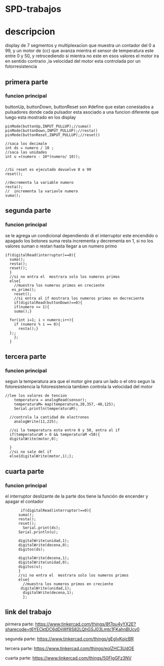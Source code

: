 # SPD-trabajos

# descripcion
display de 7 segmentos y multiplexacion que muestra un contador del 0 a 99, y  un motor de (cc) que avanza  mientra el sensor de temperatura este entre 0 y 50, y retrocediendo si mientra no este en esos valores el motor ira en sentido contrario ,la velocidad del motor esta controlada por un fotorresistencia 

## primera parte

### funcion principal
buttonUp, buttonDown, buttonReset son #define que estan conestados a pulsadores donde cada pulsador esta asociado a una funcion diferente que luego esta mostrado en los display

    pinMode(buttonUp,INPUT_PULLUP);//suma()
    pinMode(buttonDown,INPUT_PULLUP);//resta()
    pinMode(buttonReset,INPUT_PULLUP);//reset()
    
    //saca los decimale 
    int ds = numero / 10 ;
    //saca las unidades
    int u =(numero - 10*(numero/ 10));
  
  
    //Si reset es ejecutado devuelve 0 o 99
    reset();  
  
    //decrementa la variable numero  
    resta();
    //  incrementa la variavle numero
    suma();


## segunda parte
### funcion principal
se le agrega un condicional dependiendo di el interruptor este encendido o apagado los botones suma resta incrementa y decrementa en 1, si no los valores suman o restan hasta llegar a un numero primo

    if(digitalRead(interruptor)==0){
      suma();
      resta();
      reset();
      }
      //si no entra el  mostrara solo los numeros primos
      else{
        //muestra los numeros primos en creciente
       es_primo();
        reset();
        //si entra al if mostrara los numeros primos en decreciente
        if(digitalRead(buttonDown)==0){
        if(numero <= 1){
        suma();}
      
      for(int i=1; i < numero;i++){
        if (numero % i == 0){
          resta();}
      };;
        };
      }
## tercera parte 
### funcion principal
segun la temperatura ara que el motor  gire para un lado o el otro segun la fotoresistencia
la fotoresistencia tambien controla la velocidad del motor 
  
    //lee los valores de tencion 
      	temperatura = analogRead(sensor);
      	temperaturaM= map(temperatura,20,357,-40,125);
      	Serial.println(temperaturaM);
      
      //controla la cantidad de electrones
      	analogWrite(11,225);
      
      //si la temperatura esta entre 0 y 50, entra al if 
      if(temperaturaM > 0 && temperaturaM <50){
      digitalWrite(motor,0);
    
      }
      //si no sale del if
      else{digitalWrite(motor,1);};
    
## cuarta parte
### funcion principal
 el interruptor deslizante de la parte dos tiene la función de encender y apagar el contador

           if(digitalRead(interruptor)==0){
          suma();
          resta();
          reset();
            Serial.print(ds);
          Serial.println(u);
          
          digitalWrite(unidad,1);
          digitalWrite(decena,0);
          digitos(ds);
        
          digitalWrite(decena,1);
          digitalWrite(unidad,0);
          digitos(u);
          }
          //si no entra el  mostrara solo los numeros primos
          else{
            //muestra los numeros primos en creciente
           digitalWrite(unidad,1);
            digitalWrite(decena,1);
            };

## link del trabajo
pirmera parte: https://www.tinkercad.com/things/8f7pu4yYX2E?sharecode=t6YECktDC6dDiiWf8S82LQhGSJ03Lmtc1FKahnBUcy0

segunda parte: https://www.tinkercad.com/things/gEgIvKoicBR

tercera parte: https://www.tinkercad.com/things/eolZHC3UdOE

cuarta parte: https://www.tinkercad.com/things/50FlgGFz3NV

